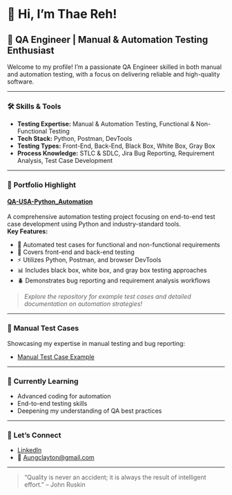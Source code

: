 # 👋 Hi, I’m Thae Reh!

## 🧪 QA Engineer | Manual & Automation Testing Enthusiast

Welcome to my profile! I’m a passionate QA Engineer skilled in both manual and automation testing, with a focus on delivering reliable and high-quality software.

---

### 🛠️ **Skills & Tools**
- **Testing Expertise:** Manual & Automation Testing, Functional & Non-Functional Testing
- **Tech Stack:** Python, Postman, DevTools
- **Testing Types:** Front-End, Back-End, Black Box, White Box, Gray Box
- **Process Knowledge:** STLC & SDLC, Jira Bug Reporting, Requirement Analysis, Test Case Development

---

### 🚀 **Portfolio Highlight**
#### [QA-USA-Python_Automation](https://github.com/Thaereh/QA-USA-Python_Automation)
A comprehensive automation testing project focusing on end-to-end test case development using Python and industry-standard tools.  
**Key Features:**
- 📝 Automated test cases for functional and non-functional requirements
- 🧪 Covers front-end and back-end testing
- ⚡ Utilizes Python, Postman, and browser DevTools
- 📊 Includes black box, white box, and gray box testing approaches
- 🪲 Demonstrates bug reporting and requirement analysis workflows

> _Explore the repository for example test cases and detailed documentation on automation strategies!_

---

### 📄 **Manual Test Cases**

Showcasing my expertise in manual testing and bug reporting:

- [Manual Test Case Example](https://docs.google.com/spreadsheets/d/1_iZuJxqkOiHxxUnTSlFaSo-74ncUyI_9/edit?usp=sharing&ouid=111374672552922847387&rtpof=true&sd=true)

---

### 🌱 **Currently Learning**
- Advanced coding for automation
- End-to-end testing skills
- Deepening my understanding of QA best practices

---

### 🤝 **Let’s Connect**
- [LinkedIn](https://www.linkedin.com/in/thae-reh-751631365)
- 📧 Aungclayton@gmail.com

---

> “Quality is never an accident; it is always the result of intelligent effort.” – John Ruskin

<!--
**Thaereh/Thaereh** is a ✨ special ✨ repository because its `README.md` (this file) appears on your GitHub profile.
-->